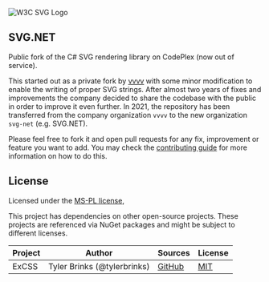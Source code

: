 ![W3C SVG Logo](https://www.w3.org/Icons/SVG/svg-logo-v.png)
## SVG.NET

Public fork of the C# SVG rendering library on CodePlex (now out of service). 

This started out as a private fork by [vvvv](https://vvvv.org) with some minor modification to enable the writing of proper SVG strings.
After almost two years of fixes and improvements the company decided to share the codebase with the public in order to improve it even further.
In 2021, the repository has been transferred from the company organization `vvvv` to the new organization `svg-net` (e.g. SVG.NET). 

Please feel free to fork it and open pull requests for any fix, improvement or feature you want to add.
You may check the [contributing guide](https://github.com/svg-net/SVG/blob/master/CONTRIBUTING.md) for more information on how to do this. 

## License
Licensed under the [MS-PL license](https://github.com/svg-net/SVG?tab=MS-PL-1-ov-file),

This project has dependencies on other open-source projects. These projects are referenced via NuGet packages and might be subject to different licenses.

|Project|Author|Sources|License|
|--------|-----|---|---------|
|ExCSS|Tyler Brinks (@tylerbrinks)|[GitHub](https://github.com/TylerBrinks/ExCSS)|[MIT](https://github.com/TylerBrinks/ExCSS/blob/master/license.txt)|
